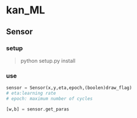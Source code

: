 # kan_ML

## Sensor

### setup

> python setup.py install

### use

```python
sensor = Sensor(x,y,eta,epoch,(boolen)draw_flag)
# eta:learning rate
# epoch: maximum number of cycles

[w,b] = sensor.get_paras
```
